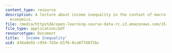 ```yaml
---
content_type: resource
description: A lecture about income inequality in the context of macro- and international
  economics.
file: /media/https%3A/open-learning-course-data-rc.s3.amazonaws.com/15-014-applied-macro-and-international-economics-ii-spring-2016/436a8e92c9547d3e61f60ca077d8f2bc_MIT15_014S16_L15Inequality.pdf
file_type: application/pdf
resourcetype: Document
title: ' Income Inequality'
uid: 436a8e92-c954-7d3e-61f6-0ca077d8f2bc
---
```

